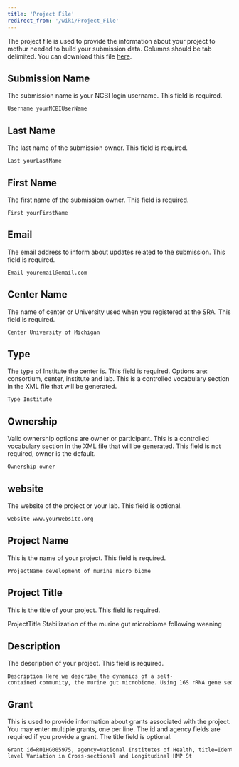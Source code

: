 ```yaml
---
title: 'Project File'
redirect_from: '/wiki/Project_File'
---
```

The project file is used to provide the information about your project
to mothur needed to build your submission data. Columns should be tab
delimited. You can download this file [
here](https://mothur.s3.us-east-2.amazonaws.com/wiki/test.project.zip).

## Submission Name

The submission name is your NCBI login username. This field is required.

    Username yourNCBIUserName

## Last Name

The last name of the submission owner. This field is required.

    Last yourLastName

## First Name

The first name of the submission owner. This field is required.

    First yourFirstName

## Email

The email address to inform about updates related to the submission.
This field is required.

    Email youremail@email.com

## Center Name

The name of center or University used when you registered at the SRA.
This field is required.

    Center University of Michigan

## Type

The type of Institute the center is. This field is required. Options
are: consortium, center, institute and lab. This is a controlled
vocabulary section in the XML file that will be generated.

    Type Institute

## Ownership

Valid ownership options are owner or participant. This is a controlled
vocabulary section in the XML file that will be generated. This field is
not required, owner is the default.

    Ownership owner

## website

The website of the project or your lab. This field is optional.

    website www.yourWebsite.org

## Project Name

This is the name of your project. This field is required.

    ProjectName development of murine micro biome

## Project Title

This is the title of your project. This field is required.

ProjectTitle Stabilization of the murine gut microbiome following
weaning

## Description

The description of your project. This field is required.

    Description Here we describe the dynamics of a self-contained community, the murine gut microbiome. Using 16S rRNA gene sequencing of fecal samples collected daily from individual mice, we characterized the community membership and structure to determine whether there were significant changes in the gut community during the first year of life. Based on analysis of molecular variance, we observed two community states.

## Grant

This is used to provide information about grants associated with the
project. You may enter multiple grants, one per line. The id and agency
fields are required if you provide a grant. The title field is optional.

    Grant id=R01HG005975, agency=National Institutes of Health, title=Identifying Population-level Variation in Cross-sectional and Longitudinal HMP St
